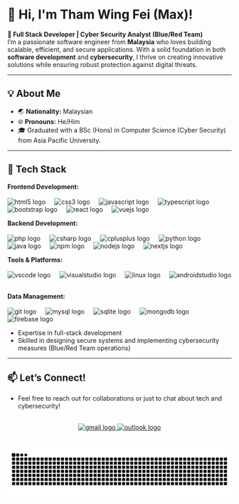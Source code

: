 # 👋 Hi, I'm Tham Wing Fei (Max)!

**🌟 Full Stack Developer | Cyber Security Analyst (Blue/Red Team)**  
I’m a passionate software engineer from **Malaysia** who loves building scalable, efficient, and secure applications. With a solid foundation in both **software development** and **cybersecurity**, I thrive on creating innovative solutions while ensuring robust protection against digital threats.

---

## 💡 About Me

- 🌏 **Nationality:** Malaysian
- 🌐 **Pronouns:** He/Him
- 🎓 Graduated with a BSc (Hons) in Computer Science (Cyber Security) from Asia Pacific University.

---

## 🔧 Tech Stack

**Frontend Development:**  
<br/>
<img src="https://cdn.jsdelivr.net/gh/devicons/devicon/icons/html5/html5-original.svg" height="30" alt="html5 logo" title="HTML"  />
<img width="12" />
<img src="https://cdn.jsdelivr.net/gh/devicons/devicon/icons/css3/css3-original.svg" height="30" alt="css3 logo" title="CSS"  />
<img width="12" />
<img src="https://cdn.jsdelivr.net/gh/devicons/devicon/icons/javascript/javascript-original.svg" height="30" alt="javascript logo" title="JavaScript"  />
<img width="12" />
<img src="https://cdn.jsdelivr.net/gh/devicons/devicon/icons/typescript/typescript-original.svg" height="30" alt="typescript logo" title="TypeScript"  />
<img width="12" />
<img src="https://cdn.jsdelivr.net/gh/devicons/devicon/icons/bootstrap/bootstrap-original.svg" height="30" alt="bootstrap logo" title="Bootstrap"  />
<img width="12" />
<img src="https://cdn.jsdelivr.net/gh/devicons/devicon/icons/react/react-original.svg" height="30" alt="react logo" title="React"  />
<img width="12" />
<img src="https://cdn.jsdelivr.net/gh/devicons/devicon/icons/vuejs/vuejs-original.svg" height="30" alt="vuejs logo" title="Vue"  />

**Backend Development:**  
<br/>
<img src="https://cdn.jsdelivr.net/gh/devicons/devicon/icons/php/php-original.svg" height="30" alt="php logo" title="PHP"  />
<img width="12" />
<img src="https://cdn.jsdelivr.net/gh/devicons/devicon/icons/csharp/csharp-original.svg" height="30" alt="csharp logo" title="C#"  />
<img width="12" />
<img src="https://cdn.jsdelivr.net/gh/devicons/devicon/icons/cplusplus/cplusplus-original.svg" height="30" alt="cplusplus logo" title="C++"  />
<img width="12" />
<img src="https://cdn.jsdelivr.net/gh/devicons/devicon/icons/python/python-original.svg" height="30" alt="python logo" title="Python"  />
<img width="12" />
<img src="https://cdn.jsdelivr.net/gh/devicons/devicon/icons/java/java-original.svg" height="30" alt="java logo" title="Java"  />
<img width="12" />
<img src="https://cdn.jsdelivr.net/gh/devicons/devicon/icons/npm/npm-original-wordmark.svg" height="30" alt="npm logo" title="NPM"  />
<img width="12" />
<img src="https://cdn.jsdelivr.net/gh/devicons/devicon/icons/nodejs/nodejs-original.svg" height="30" alt="nodejs logo" title="Nodejs"  />
<img width="12" />
<img src="https://cdn.jsdelivr.net/gh/devicons/devicon/icons/nextjs/nextjs-original.svg" height="30" alt="nextjs logo" title="Nextjs"  />
<img width="12" />

**Tools & Platforms:**  
<br/>
<img src="https://cdn.jsdelivr.net/gh/devicons/devicon/icons/vscode/vscode-original.svg" height="30" alt="vscode logo" title="VS Code"  />
<img width="12" />
<img src="https://cdn.jsdelivr.net/gh/devicons/devicon/icons/visualstudio/visualstudio-plain.svg" height="30" alt="visualstudio logo" title="Visual Studio"  />
<img width="12" />
<img src="https://cdn.jsdelivr.net/gh/devicons/devicon/icons/linux/linux-original.svg" height="30" alt="linux logo" title="Linux"  />
<img width="12" />
<img src="https://cdn.jsdelivr.net/gh/devicons/devicon/icons/androidstudio/androidstudio-original.svg" height="30" alt="androidstudio logo" title="Android Studio"  />
<img width="12" />

**Data Management:**  
<br/>
<img src="https://cdn.jsdelivr.net/gh/devicons/devicon/icons/git/git-original.svg" height="30" alt="git logo" title="Git"  />
<img width="12" />
<img src="https://cdn.jsdelivr.net/gh/devicons/devicon/icons/mysql/mysql-original.svg" height="30" alt="mysql logo" title="MySQL"  />
<img width="12" />
<img src="https://cdn.jsdelivr.net/gh/devicons/devicon/icons/sqlite/sqlite-original.svg" height="30" alt="sqlite logo" title="SQLite"  />
<img width="12" />
<img src="https://cdn.jsdelivr.net/gh/devicons/devicon/icons/mongodb/mongodb-original.svg" height="30" alt="mongodb logo" title="MongoDB"  />
<img width="12" />
<img src="https://cdn.jsdelivr.net/gh/devicons/devicon/icons/firebase/firebase-plain.svg" height="30" alt="firebase logo" title="Firebase"  />
<img width="12" />

- Expertise in full-stack development
- Skilled in designing secure systems and implementing cybersecurity measures (Blue/Red Team operations)

---

## 📫 Let’s Connect!

- Feel free to reach out for collaborations or just to chat about tech and cybersecurity!
<br clear="both">
<div align="center">
  <a href="mailto:wingfei5778@gmail.com" target="_blank">
    <img src="https://img.shields.io/static/v1?message=Gmail&logo=gmail&label=&color=D14836&logoColor=white&style=for-the-badge" height="35" alt="gmail logo" />
  </a>
  <a href="mailto:wing.fei5778@outlook.com" target="_blank">
    <img src="https://img.shields.io/static/v1?message=Outlook&logo=microsoft-outlook&label=&color=0078D4&logoColor=white&style=for-the-badge" height="35" alt="outlook logo" />
  </a>
</div>

###

<br clear="both">

<img src="https://raw.githubusercontent.com/ConquerorFY/ConquerorFY/output/snake.svg" alt="Snake animation" />

###
